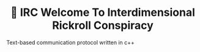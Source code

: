 <h1 align="center">
	📖 IRC
	Welcome To
	Interdimensional Rickroll Conspiracy
</h1>
Text-based communication protocol written in c++

